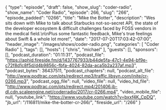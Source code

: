 {
  "type": "episode",
  "draft": false,
  "show_slug": "coder-radio",
  "show_name": "Coder Radio",
  "episode": 266,
  "slug": "266",
  "episode_padded": "0266",
  "title": "Mike the Botter",
  "description": "Wes sits down with Mike to talk about Starbucks not-so-secret API, the state of the developer ecosystem & difficult challenges faced by FOSS vendors in the medical field.\n\nPlus some fantastic feedback, Mike's true feelings about Swift & a whole lot more!",
  "date": "2017-07-20T17:03:42-07:00",
  "header_image": "/images/shows/coder-radio.png",
  "categories": [
    "Coder Radio"
  ],
  "tags": [],
  "hosts": [
    "chris",
    "michael"
  ],
  "guests": [],
  "sponsors": [],
  "podcast_duration": "01:11:31",
  "podcast_file": "https://aphid.fireside.fm/d/1437767933/b44de5fa-47c1-4e94-bf9e-c72f8d1c8f5d/d4b9856c-fbfa-4024-82da-aca5b2a237af.mp3",
  "podcast_bytes": 36437511,
  "podcast_chapters": null,
  "podcast_alt_file": "http://www.podtrac.com/pts/redirect.mp3/traffic.libsyn.com/jnite/cr-0266.mp3",
  "podcast_ogg_file": null,
  "video_file": null,
  "video_hd_file": "http://www.podtrac.com/pts/redirect.mp4/201406.jb-dl.cdn.scaleengine.net/coderradio/2017/cr-0266.mp4",
  "video_mobile_file": null,
  "youtube_link": "https://www.youtube.com/watch?v=bxxf4K_CpDQ",
  "jb_url": "/116811/mike-the-botter-cr-266/",
  "fireside_url": "/266"
}


